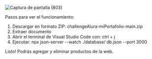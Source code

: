 ![Captura de pantalla (803)](https://github.com/gianequispe/challenge-alurageek/assets/118861844/b1820092-4dcd-4e9c-a2ff-43321e2d6196)

Pasos para ver el funcionamiento:
1) Descargar en formato ZIP: challengeAlura-miPortafolio-main.zip
2) Extraer documento
3) Abrir el terminal de Visual Studio Code con: ctrl + j
4) Ejecutar: npx json-server --watch ./database/ db.json --port 3000

Listo! Podrás agregar y eliminar productos de la web.

